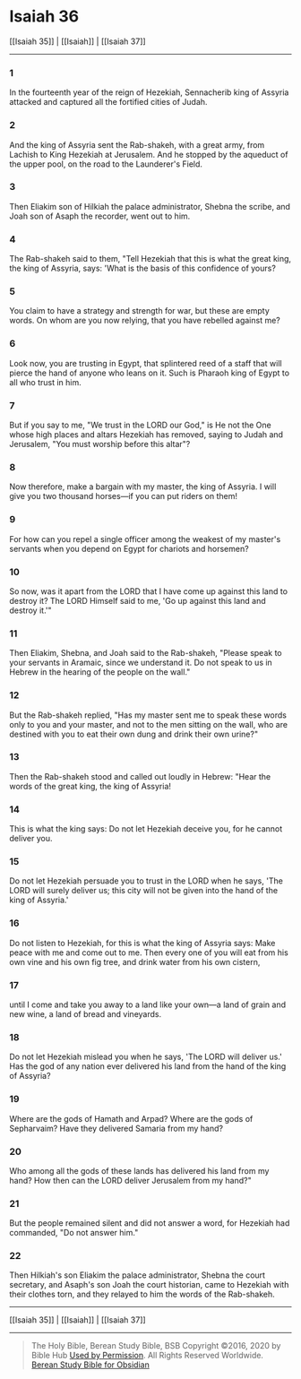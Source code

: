 # Isaiah 36

[[Isaiah 35]] | [[Isaiah]] | [[Isaiah 37]]

---

### 1
In the fourteenth year of the reign of Hezekiah, Sennacherib king of Assyria attacked and captured all the fortified cities of Judah.

### 2
And the king of Assyria sent the Rab-shakeh, with a great army, from Lachish to King Hezekiah at Jerusalem. And he stopped by the aqueduct of the upper pool, on the road to the Launderer's Field.

### 3
Then Eliakim son of Hilkiah the palace administrator, Shebna the scribe, and Joah son of Asaph the recorder, went out to him.

### 4
The Rab-shakeh said to them, "Tell Hezekiah that this is what the great king, the king of Assyria, says: 'What is the basis of this confidence of yours?

### 5
You claim to have a strategy and strength for war, but these are empty words. On whom are you now relying, that you have rebelled against me?

### 6
Look now, you are trusting in Egypt, that splintered reed of a staff that will pierce the hand of anyone who leans on it. Such is Pharaoh king of Egypt to all who trust in him.

### 7
But if you say to me, "We trust in the LORD our God," is He not the One whose high places and altars Hezekiah has removed, saying to Judah and Jerusalem, "You must worship before this altar"?

### 8
Now therefore, make a bargain with my master, the king of Assyria. I will give you two thousand horses—if you can put riders on them!

### 9
For how can you repel a single officer among the weakest of my master's servants when you depend on Egypt for chariots and horsemen?

### 10
So now, was it apart from the LORD that I have come up against this land to destroy it? The LORD Himself said to me, 'Go up against this land and destroy it.'"

### 11
Then Eliakim, Shebna, and Joah said to the Rab-shakeh, "Please speak to your servants in Aramaic, since we understand it. Do not speak to us in Hebrew in the hearing of the people on the wall."

### 12
But the Rab-shakeh replied, "Has my master sent me to speak these words only to you and your master, and not to the men sitting on the wall, who are destined with you to eat their own dung and drink their own urine?"

### 13
Then the Rab-shakeh stood and called out loudly in Hebrew: "Hear the words of the great king, the king of Assyria!

### 14
This is what the king says: Do not let Hezekiah deceive you, for he cannot deliver you.

### 15
Do not let Hezekiah persuade you to trust in the LORD when he says, 'The LORD will surely deliver us; this city will not be given into the hand of the king of Assyria.'

### 16
Do not listen to Hezekiah, for this is what the king of Assyria says: Make peace with me and come out to me. Then every one of you will eat from his own vine and his own fig tree, and drink water from his own cistern,

### 17
until I come and take you away to a land like your own—a land of grain and new wine, a land of bread and vineyards.

### 18
Do not let Hezekiah mislead you when he says, 'The LORD will deliver us.' Has the god of any nation ever delivered his land from the hand of the king of Assyria?

### 19
Where are the gods of Hamath and Arpad? Where are the gods of Sepharvaim? Have they delivered Samaria from my hand?

### 20
Who among all the gods of these lands has delivered his land from my hand? How then can the LORD deliver Jerusalem from my hand?"

### 21
But the people remained silent and did not answer a word, for Hezekiah had commanded, "Do not answer him."

### 22
Then Hilkiah's son Eliakim the palace administrator, Shebna the court secretary, and Asaph's son Joah the court historian, came to Hezekiah with their clothes torn, and they relayed to him the words of the Rab-shakeh.

---

[[Isaiah 35]] | [[Isaiah]] | [[Isaiah 37]]

---

> The Holy Bible, Berean Study Bible, BSB
> Copyright &copy;2016, 2020 by Bible Hub
> [Used by Permission](https://berean.bible/terms.htm). All Rights Reserved Worldwide.
> [Berean Study Bible for Obsidian](https://github.com/gapmiss/berean-study-bible-for-obsidian)</small>

